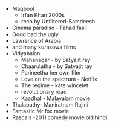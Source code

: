 - Maqbool 
	- Irfan Khan 2000s
	- reco by Unfiltered-Samdeesh
- Cinema paradiso - Fahad fasil
- Good bad the ugly
- Lawrence of Arabia
- and many kurasowa films
- Vidyabalan
	- Mahanagar - by Satyajit ray 
	- Chaarulatha - by Satyajit ray
	- Parineetha her own film
	- Love on the spectrum - Netflix
	- The regime - kate wincelet 
	- revolutionary road
	- Kaadhal - Malayalam movie
- Thalapathy- Maniratnam Rajini
- Fantastic Mr fox movie
- Rascals -2011 comedy movie old hindi